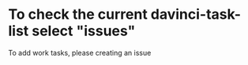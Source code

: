 # To check the current davinci-task-list select "issues"
To add work tasks, please creating an issue
